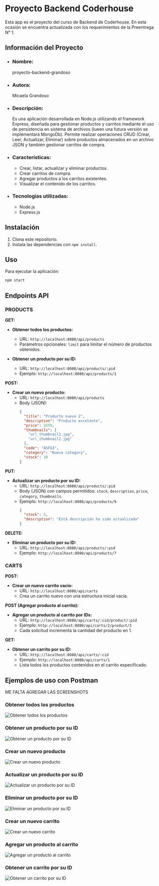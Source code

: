 # Proyecto Backend Coderhouse

Esta app es el proyecto del curso de Backend de Coderhouse. En esta ocasión se encuentra actualizada con los requerimientos de la Preentrega N° 1.

## Información del Proyecto

- ### Nombre:  
   proyecto-backend-grandoso

- ### Autora:
   Micaela Grandoso
   
- ### Descripción:

  Es una aplicación desarrollada en Node.js utilizando el framework Express, diseñada para gestionar productos y carritos mediante el uso de persistencia en sistema de archivos (lueen una futura versión se implementará MongoDb). Permite realizar operaciones CRUD (Crear, Leer, Actualizar, Eliminar) sobre productos almacenados en un archivo JSON y también gestionar carritos de compra.

- ### Características:
  - Crear, listar, actualizar y eliminar productos.
  - Crear carritos de compra.
  - Agregar productos a los carritos existentes.
  - Visualizar el contenido de los carritos.

- ### Tecnologías utilizadas:
  - Node.js
  - Express.js


## Instalación

1. Clona este repositorio.
2. Instala las dependencias con `npm install`.

## Uso

Para ejecutar la aplicación:

```bash
npm start

```
## Endpoints API

### PRODUCTS

**GET:**

- **Obtener todos los productos:**
  - URL: `http://localhost:8080/api/products`
  - Parámetros opcionales: `limit` para limitar el número de productos obtenidos.

- **Obtener un producto por su ID:**
  - URL: `http://localhost:8080/api/products/:pid`
  - Ejemplo: `http://localhost:8080/api/products/1`

**POST:**

- **Crear un nuevo producto:**
  - URL: `http://localhost:8080/api/products`
  - Body (JSON):
    ```json
    {
      "title": "Producto nuevo 2",
      "description": "Producto excelente",
      "price": 5559,
      "thumbnails": [
        "url_thumbnail1.jpg",
        "url_thumbnail2.jpg"
      ],
      "code": "ASFG3",
      "category": "Nueva category",
      "stock": 10
    }
    ```

**PUT:**

- **Actualizar un producto por su ID:**
  - URL: `http://localhost:8080/api/products/:pid`
  - Body (JSON) con campos permitidos: `stock`, `description`, `price`, `category`, `thumbnails`.
  - Ejemplo: `http://localhost:8080/api/products/9`
    ```json
    {
      "stock": 5,
      "description": "Está descripción ha sido actualizada"
    }
    ```

**DELETE:**

- **Eliminar un producto por su ID:**
  - URL: `http://localhost:8080/api/products/:pid`
  - Ejemplo: `http://localhost:8080/api/products/7`

### CARTS

**POST:**

- **Crear un nuevo carrito vacío:**
  - URL: `http://localhost:8080/api/carts`
  - Crea un carrito nuevo con una estructura inicial vacía.

**POST (Agregar producto al carrito):**

- **Agregar un producto al carrito por IDs:**
  - URL: `http://localhost:8080/api/carts/:cid/product/:pid`
  - Ejemplo: `http://localhost:8080/api/carts/2/product/3`
  - Cada solicitud incrementa la cantidad del producto en 1.

**GET:**

- **Obtener un carrito por su ID:**
  - URL: `http://localhost:8080/api/carts/:cid`
  - Ejemplo: `http://localhost:8080/api/carts/1`
  - Lista todos los productos contenidos en el carrito especificado.


## Ejemplos de uso con Postman
ME FALTA AGREGAR LAS SCREENSHOTS
### Obtener todos los productos

![Obtener todos los productos](img/GET-api-products.png)

### Obtener un producto por su ID

![Obtener un producto por su ID](screenshots/get_product_by_id.png)

### Crear un nuevo producto

![Crear un nuevo producto](screenshots/post_product.png)

### Actualizar un producto por su ID

![Actualizar un producto por su ID](screenshots/put_product.png)

### Eliminar un producto por su ID

![Eliminar un producto por su ID](screenshots/delete_product.png)

### Crear un nuevo carrito

![Crear un nuevo carrito](screenshots/post_cart.png)

### Agregar un producto al carrito

![Agregar un producto al carrito](screenshots/post_add_to_cart.png)

### Obtener un carrito por su ID

![Obtener un carrito por su ID](screenshots/get_cart_by_id.png)





 

